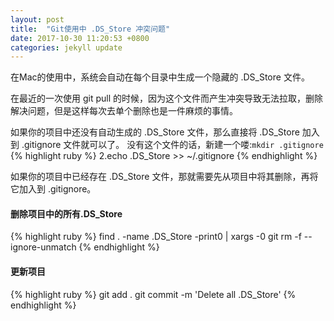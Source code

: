 ```yaml
---
layout: post
title:  "Git使用中 .DS_Store 冲突问题"
date: 2017-10-30 11:20:53 +0800
categories: jekyll update
---
```

在Mac的使用中，系统会自动在每个目录中生成一个隐藏的 .DS_Store 文件。

在最近的一次使用 git pull 的时候，因为这个文件而产生冲突导致无法拉取，删除解决问题，但是这样每次去单个删除也是一件麻烦的事情。

如果你的项目中还没有自动生成的 .DS_Store 文件，那么直接将 .DS_Store 加入到 .gitignore 文件就可以了。 没有这个文件的话，新建一个喽:`mkdir .gitignore`  
{% highlight ruby %}
2.echo .DS_Store >> ~/.gitignore
{% endhighlight %}  

 如果你的项目中已经存在 .DS_Store 文件，那就需要先从项目中将其删除，再将它加入到 .gitignore。


#### 删除项目中的所有.DS_Store
{% highlight ruby %}
find . -name .DS_Store -print0 | xargs -0 git rm -f --ignore-unmatch
{% endhighlight %}

#### 更新项目
{% highlight ruby %}
git add .
git commit -m 'Delete all .DS_Store'
{% endhighlight %}
